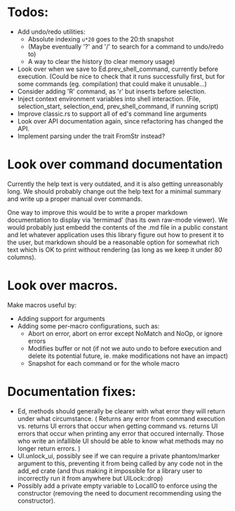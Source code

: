 # Todos:
- Add undo/redo utilities:
  - Absolute indexing `u*20` goes to the 20:th snapshot
  - (Maybe eventually '?' and '/' to search for a command to undo/redo to)
  - A way to clear the history (to clear memory usage)
- Look over when we save to Ed.prev_shell_command, currently before execution.
  (Could be nice to check that it runs successfully first, but for some
  commands (eg. compilation) that could make it unusable...)
- Consider adding 'R' command, as 'r' but inserts before selection.
- Inject context environment variables into shell interaction.
  (File, selection_start, selection_end, prev_shell_command, if running script)
- Improve classic.rs to support all of ed's command line arguments
- Look over API documentation again, since refactoring has changed the API.
- Implement parsing under the trait FromStr instead?


# Look over command documentation
Currently the help text is very outdated, and it is also getting unreasonably
long. We should probably change out the help text for a minimal summary and
write up a proper manual over commands.

One way to improve this would be to write a proper markdown documentation to
display via 'termimad' (has its own raw-mode viewer). We would probably just
embedd the contents of the .md file in a public constant and let whatever
application uses this library figure out how to present it to the user, but
markdown should be a reasonable option for somewhat rich text which is OK to
print without rendering (as long as we keep it under 80 columns).


# Look over macros.
Make macros useful by:
- Adding support for arguments
- Adding some per-macro configurations, such as:
  - Abort on error, abort on error except NoMatch and NoOp, or ignore errors
  - Modifies buffer or not (if not we auto undo to before execution and delete
    its potential future, ie. make modifications not have an impact)
  - Snapshot for each command or for the whole macro



# Documentation fixes:
- Ed, methods should generally be clearer with what error they will return
  under what circumstance.
  (
  Returns any error from command execution vs. returns UI errors that occur
  when getting command vs. returns UI errors that occur when printing any
  error that occured internally.
  Those who write an infallible UI should be able to know what methods may
  no longer return errors.
  )
- UI.unlock_ui, possibly see if we can require a private phantom/marker
  argument to this, preventing it from being called by any code not in the
  add_ed crate (and thus making it impossible for a library user to
  incorrectly run it from anywhere but UILock::drop)
- Possibly add a private empty variable to LocalIO to enforce using the
  constructor (removing the need to document recommending using the
  constructor).
